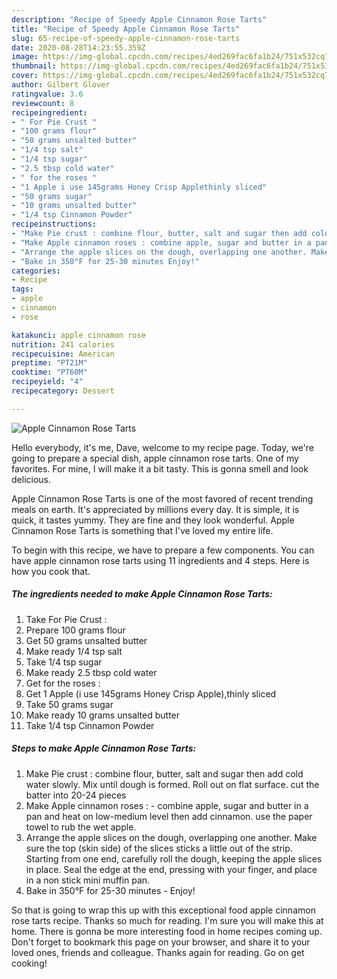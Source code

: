 ```yaml
---
description: "Recipe of Speedy Apple Cinnamon Rose Tarts"
title: "Recipe of Speedy Apple Cinnamon Rose Tarts"
slug: 65-recipe-of-speedy-apple-cinnamon-rose-tarts
date: 2020-08-28T14:23:55.359Z
image: https://img-global.cpcdn.com/recipes/4ed269fac6fa1b24/751x532cq70/apple-cinnamon-rose-tarts-recipe-main-photo.jpg
thumbnail: https://img-global.cpcdn.com/recipes/4ed269fac6fa1b24/751x532cq70/apple-cinnamon-rose-tarts-recipe-main-photo.jpg
cover: https://img-global.cpcdn.com/recipes/4ed269fac6fa1b24/751x532cq70/apple-cinnamon-rose-tarts-recipe-main-photo.jpg
author: Gilbert Glover
ratingvalue: 3.6
reviewcount: 8
recipeingredient:
- " For Pie Crust "
- "100 grams flour"
- "50 grams unsalted butter"
- "1/4 tsp salt"
- "1/4 tsp sugar"
- "2.5 tbsp cold water"
- " for the roses "
- "1 Apple i use 145grams Honey Crisp Applethinly sliced"
- "50 grams sugar"
- "10 grams unsalted butter"
- "1/4 tsp Cinnamon Powder"
recipeinstructions:
- "Make Pie crust : combine flour, butter, salt and sugar then add cold water slowly. Mix until dough is formed. Roll out on flat surface. cut the batter into 20-24 pieces"
- "Make Apple cinnamon roses : combine apple, sugar and butter in a pan and heat on low-medium level then add cinnamon. use the paper towel to rub the wet apple."
- "Arrange the apple slices on the dough, overlapping one another. Make sure the top (skin side) of the slices sticks a little out of the strip. Starting from one end, carefully roll the dough, keeping the apple slices in place. Seal the edge at the end, pressing with your finger, and place in a non stick mini muffin pan."
- "Bake in 350°F for 25-30 minutes Enjoy!"
categories:
- Recipe
tags:
- apple
- cinnamon
- rose

katakunci: apple cinnamon rose 
nutrition: 241 calories
recipecuisine: American
preptime: "PT21M"
cooktime: "PT60M"
recipeyield: "4"
recipecategory: Dessert

---
```



![Apple Cinnamon Rose Tarts](https://img-global.cpcdn.com/recipes/4ed269fac6fa1b24/751x532cq70/apple-cinnamon-rose-tarts-recipe-main-photo.jpg)

Hello everybody, it's me, Dave, welcome to my recipe page. Today, we're going to prepare a special dish, apple cinnamon rose tarts. One of my favorites. For mine, I will make it a bit tasty. This is gonna smell and look delicious.

Apple Cinnamon Rose Tarts is one of the most favored of recent trending meals on earth. It's appreciated by millions every day. It is simple, it is quick, it tastes yummy. They are fine and they look wonderful. Apple Cinnamon Rose Tarts is something that I've loved my entire life.




To begin with this recipe, we have to prepare a few components. You can have apple cinnamon rose tarts using 11 ingredients and 4 steps. Here is how you cook that.

##### The ingredients needed to make Apple Cinnamon Rose Tarts:

1. Take  For Pie Crust :
1. Prepare 100 grams flour
1. Get 50 grams unsalted butter
1. Make ready 1/4 tsp salt
1. Take 1/4 tsp sugar
1. Make ready 2.5 tbsp cold water
1. Get  for the roses :
1. Get 1 Apple (i use 145grams Honey Crisp Apple),thinly sliced
1. Take 50 grams sugar
1. Make ready 10 grams unsalted butter
1. Take 1/4 tsp Cinnamon Powder




##### Steps to make Apple Cinnamon Rose Tarts:

1. Make Pie crust : combine flour, butter, salt and sugar then add cold water slowly. Mix until dough is formed. Roll out on flat surface. cut the batter into 20-24 pieces
1. Make Apple cinnamon roses : - combine apple, sugar and butter in a pan and heat on low-medium level then add cinnamon. use the paper towel to rub the wet apple.
1. Arrange the apple slices on the dough, overlapping one another. Make sure the top (skin side) of the slices sticks a little out of the strip. Starting from one end, carefully roll the dough, keeping the apple slices in place. Seal the edge at the end, pressing with your finger, and place in a non stick mini muffin pan.
1. Bake in 350°F for 25-30 minutes - Enjoy!




So that is going to wrap this up with this exceptional food apple cinnamon rose tarts recipe. Thanks so much for reading. I'm sure you will make this at home. There is gonna be more interesting food in home recipes coming up. Don't forget to bookmark this page on your browser, and share it to your loved ones, friends and colleague. Thanks again for reading. Go on get cooking!
